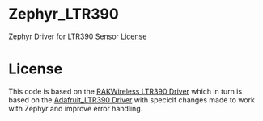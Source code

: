 # Zephyr_LTR390
Zephyr Driver for LTR390 Sensor
[License](https://github.com/twaymouth/Zephyr_LTR390/edit/main/README.md#license)

# License
This code is based on the [RAKWireless LTR390 Driver](https://github.com/RAKWireless/RAK12019_LTR390/tree/main) which in turn is based on the [Adafruit_LTR390 Driver](https://github.com/adafruit/Adafruit_LTR390) with specicif changes made to work with Zephyr and improve error handling. 
